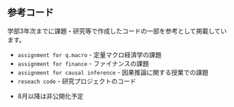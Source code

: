 ## 参考コード

学部3年次までに課題・研究等で作成したコードの一部を参考として掲載しています。

- `assignment for q.macro` - 定量マクロ経済学の課題
- `assignment for finance` - ファイナンスの課題
- `assignment for causal inference` - 因果推論に関する授業での課題
- `reseach code` - 研究プロジェクトのコード

* 8月以降は非公開化予定
